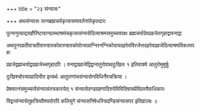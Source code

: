 +++
title = "२३ संन्यासः"

+++
अथसंन्यासः तत्नब्रह्मचर्यकृत्वासमावर्तनांतेकृतदारः

पुत्नानुत्पाद्ययज्ञैरिष्टावानप्रस्थाश्रमंचकृत्वासंन्यसेदित्याश्रमसमुच्चयपक्षः ब्रह्मचर्यादेवप्रव्रजेतगृहाद्वावनाद्वा

अथपुनरव्रतीवात्रतीवास्त्रातकोवास्त्रातकोवोत्सन्नाग्निरनग्निकोवायदहरेवविरजेत्तदहरेवप्रव्रजेदित्याश्रमविकल्पपक्षः

प्रव्रजेद्वह्मचर्याद्वाप्रव्रजेच्चगृहादपि । वनाद्वाप्रव्रजेद्विद्वानातुरोवाथदुःखितः १ इतिवाक्ये आतुरोमुमूर्षुः

दुःखिश्चोरव्याघ्रादिभीत इत्यर्थः आतुराणांचसंन्यासेनविधिर्नैवचक्रिया ।

प्रेषमात्नंसमुच्चार्यसंन्यासंतत्रकारयेत् १ संन्यासेदण्डग्रहणादिरुपेविविदिषाख्येविप्रस्यैवाधिकारः

विद्वत्संन्यासेतुक्षत्रियवैश्ययोरपि कलियुगे संन्यासनिषेधस्त्रिदण्डिसंन्यासपर इतिप्राञ्चः ॥
